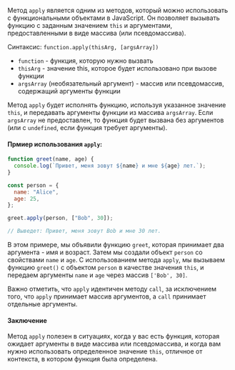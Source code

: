 Метод `apply` является одним из методов, который можно использовать с функциональными объектами в JavaScript. Он позволяет вызывать функцию с заданным значением `this` и аргументами, предоставленными в виде массива (или псевдомассива).

Синтаксис: `function.apply(thisArg, [argsArray])`

- `function` - функция, которую нужно вызвать
- `thisArg` - значение this, которое будет использовано при вызове функции
- `argsArray` (необязательный аргумент) - массив или псевдомассив, содержащий аргументы функции

Метод `apply` будет исполнять функцию, используя указанное значение `this`, и передавать аргументы функции из массива `argsArray`. Если `argsArray` не предоставлен, то функция будет вызвана без аргументов (или с `undefined`, если функция требует аргументы).

#### Прмиер использования `apply`:

```js
function greet(name, age) {
  console.log(`Привет, меня зовут ${name} и мне ${age} лет.`);
}

const person = {
  name: "Alice",
  age: 25,
};

greet.apply(person, ["Bob", 30]);

// Выведет: Привет, меня зовут Bob и мне 30 лет.
```

В этом примере, мы объявили функцию `greet`, которая принимает два аргумента - имя и возраст. Затем мы создали объект `person` со свойствами `name` и `age`. С использованием метода `apply`, мы вызываем функцию `greet()` с объектом `person` в качестве значения `this`, и передаем аргументы `name` и `age` через массив `['Bob', 30]`.

Важно отметить, что `apply` идентичен методу `call`, за исключением того, что `apply` принимает массив аргументов, а `call` принимает отдельные аргументы.

#### Заключение

Метод `apply` полезен в ситуациях, когда у вас есть функция, которая ожидает аргументы в виде массива или псевдомассива, и когда вам нужно использовать определенное значение `this`, отличное от контекста, в котором функция была определена.
